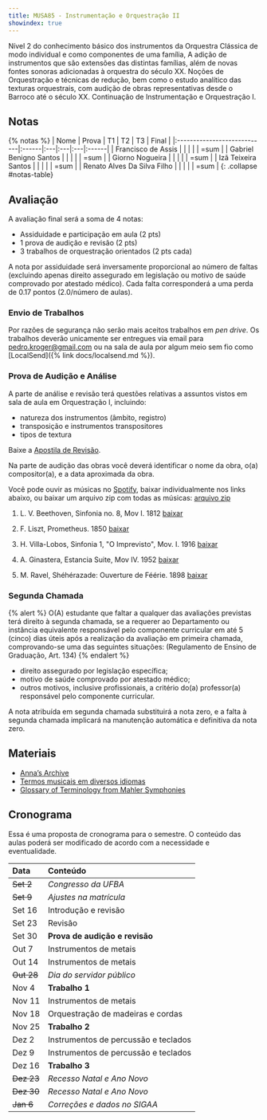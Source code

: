 ```yaml
---
title: MUSA85 - Instrumentação e Orquestração II
showindex: true
---
```


Nível 2 do conhecimento básico dos instrumentos da Orquestra Clássica de modo
individual e como componentes de uma família, A adição de instrumentos que são
extensões das distintas famílias, além de novas fontes sonoras adicionadas à
orquestra do século XX. Noções de Orquestração e técnicas de redução, bem como o
estudo analítico das texturas orquestrais, com audição de obras representativas
desde o Barroco até o século XX. Continuação de Instrumentação e Orquestração I.


## Notas

{% notas %}
| Nome                        | Prova | T1 | T2 | T3 | Final |
|:----------------------------|:------|:---|:---|:---|:------|
| Francisco de Assis          |       |    |    |    | =sum  |
| Gabriel Benigno Santos      |       |    |    |    | =sum  |
| Giorno Nogueira             |       |    |    |    | =sum  |
| Izã Teixeira Santos         |       |    |    |    | =sum  |
| Renato Alves Da Silva Filho |       |    |    |    | =sum  |
{: .collapse #notas-table}


## Avaliação

A avaliação final será a soma de 4 notas:

- Assiduidade e participação em aula (2 pts)
- 1 prova de audição e revisão (2 pts)
- 3 trabalhos de orquestração orientados (2 pts cada)

<!-- 2.0/12 -->
A nota por assiduidade será inversamente proporcional ao número de faltas
(excluindo apenas direito assegurado em legislação ou motivo de saúde comprovado
por atestado médico). Cada falta corresponderá a uma perda de 0.17 pontos (2.0/número
de aulas).


### Envio de Trabalhos

Por razões de segurança não serão mais aceitos trabalhos em *pen drive*. Os trabalhos deverão unicamente ser entregues via email para [pedro.kroger@gmail.com](mailto:pedro.kroger@gmail.com) ou na sala de aula por algum meio sem fio como [LocalSend]({% link docs/localsend.md %}).


### Prova de Audição e Análise

A parte de análise e revisão terá questões relativas a assuntos vistos em sala
de aula em Orquestração I, incluindo:

- natureza dos instrumentos (âmbito, registro)
- transposição e instrumentos transpositores
- tipos de textura

Baixe a [Apostila de Revisão][15].

Na parte de audição das obras você deverá identificar o nome da obra, o(a)
compositor(a), e a data aproximada da obra.

Você pode ouvir as músicas no [Spotify][10], baixar individualmente nos links
abaixo, ou baixar um arquivo zip com todas as músicas: [arquivo zip][11]

1. L. V. Beethoven, Sinfonia no. 8, Mov I. 1812 [baixar][1]

2. F. Liszt, Prometheus. 1850 [baixar][2]

3. H. Villa-Lobos, Sinfonia 1, "O Imprevisto", Mov. I. 1916 [baixar][3]

4. A. Ginastera, Estancia Suite, Mov IV. 1952 [baixar][4]

5. M. Ravel, Shéhérazade: Ouverture de Féérie. 1898 [baixar][5]

[1]: https://drive.google.com/file/d/1OIeXiR45eQeeEmRgP8mxF0kDLkgNpEJV/view?usp=drive_link
[2]: https://drive.google.com/file/d/1UuP0S1AQQj9PjDqn3trZ8jsKrkvMg-Ot/view?usp=drive_link
[3]: https://drive.google.com/file/d/1ZyyNM7Bhw7iZE6rSR6QIe9oWQmKjYUWx/view?usp=drive_link
[4]: https://drive.google.com/file/d/1UIYCJnf7zP6zEkQxupGd6PTbI08BUxxe/view?usp=drive_link
[5]: https://drive.google.com/file/d/1piHbya2GobMAHxwycqgcZNliaFkLxCio/view?usp=drive_link

[10]: https://open.spotify.com/playlist/1lijQXGfKTvrNE3QAtlL8a?si=1ab7df764e674f24
[11]: https://drive.google.com/file/d/1R-TtEoAXoZNaZbrD8Wcmn_FtBhyuzRNy/view?usp=drive_link

[15]: https://drive.google.com/file/d/1frVllfZDWGHtD4uMASZ-a8SklJy9w2oW/view?usp=sharing


### Segunda Chamada

{% alert %}
O(A) estudante que faltar a qualquer das avaliações previstas terá direito à
segunda chamada, se a requerer ao Departamento ou instância equivalente
responsável pelo componente curricular em até 5 (cinco) dias úteis após a
realização da avaliação em primeira chamada, comprovando-se uma das seguintes
situações: (Regulamento de Ensino de Graduação, Art. 134)
{% endalert %}

- direito assegurado por legislação específica;
- motivo de saúde comprovado por atestado médico;
- outros motivos, inclusive profissionais, a critério do(a) professor(a)
  responsável pelo componente curricular.

A nota atribuída em segunda chamada substituirá a nota zero, e a falta à segunda
chamada implicará na manutenção automática e definitiva da nota zero.

<!-- Trabalhos
### Trabalhos

- **Atividade assíncrona 1**: A composição *Os Planetas* de Gustav Holst foi
  composta entre 1914 e 1917 e influenciou a orquestração e composição modernas
  de inúmeras maneiras. [pdf][1] e [mp3][2]

  - Observe cuidadosamente a instrumentação listada na 2a página
  - Ouça o trecho selecionado com a partitura, observando o uso dos metais e uso do ostinato
  - Observe o uso de efeitos como surdina nos metais e *col legno* nas cordas

- **Trabalho 1** (3 pontos): Faça uma redução analítica dos sopros (excluindo
    percussão, harpas e cordas) dos compassos 8-16, 25-32 e 40 (tutti com II de
    ensaio) do trecho da obra *Os Planetas* visto na **atividade assíncrona 1**.

    Considere incluir todos os instrumentos (incluindo percussão, harpas e
    cordas) na redução do c. 40 já que é útil para observar como o tutti é
    construido.

- **Trabalho 2** (3 pontos): Orquestre o Prelúdio Op. 28 no. 6 de F. Chopin para
  orquestra contendo madeiras a 2, metais a 2 e cordas. A natureza repetitiva do
  acompanhamento permite a possibilidade de variações através do colorido
  orquestral. Tenha cuidado especial na concepção composicional e indicação de
  quando os instrumentos de sopro devem tocar a dois ou individualmente.
  [pdf][3] e [mp3][4]

  Você deve entregar uma partitura em pdf e uma performance midi em mp3. A
  partitura deverá ter os instrumentos transpostos.

- **Trabalho 3** (4 pontos): Fazer uma redução analítica dos primeiros 23
  compassos da Sinfonia 1 de N. Rimsky-Korsakov. [pdf][5] e [mp3][6]

  - Use um sistema separado para cada naipe. Ou seja, um sistema para madeiras,
    outro para metais e outro para cordas. Talvez você precise de mais pautas.
    Ignore o tímpano. Você pode ver um exemplo de redução do 1o compasso
    [aqui][7].

  - Marque os instrumentos que tocam cada parte com abreviações (ver exemplo).

  - Não é necessário indicar a dinâmica.

  - Observe cuidadosamente o uso das madeiras e metais, especialmente quando a2
    ou separadamente (ou seja, primeiro e segundo). Além da redução, escreva um
    breve parágrafo analisando o uso de instrumentos de sopros a2 ou
    individualmente.

  - Você deverá entregar um pdf com a redução, um mp3 e o parágrafo com a
    analise em pdf.
-->

## Materiais

- [Anna’s Archive](https://annas-archive.org)
- [Termos musicais em diversos idiomas][30]
- [Glossary of Terminology from Mahler Symphonies][31]

[30]: https://web.library.yale.edu/cataloging/music/instname
[31]: https://www.orchestralibrary.com/reftables/mahler2gloss.html


## Cronograma

Essa é uma proposta de cronograma para o semestre. O conteúdo das aulas poderá
ser modificado de acordo com a necessidade e eventualidade.

| Data       | Conteúdo                             |
|:-----------|:-------------------------------------|
| ~~Set 2~~  | *Congresso da UFBA*                  |
| ~~Set 9~~  | *Ajustes na matrícula*               |
| Set 16     | Introdução e revisão                 |
| Set 23     | Revisão                              |
| Set 30     | **Prova de audição e revisão**       |
| Out 7      | Instrumentos de metais               |
| Out 14     | Instrumentos de metais               |
| ~~Out 28~~ | *Dia do servidor público*            |
| Nov 4      | **Trabalho 1**                       |
| Nov 11     | Instrumentos de metais               |
| Nov 18     | Orquestração de madeiras e cordas    |
| Nov 25     | **Trabalho 2**                       |
| Dez 2      | Instrumentos de percussão e teclados |
| Dez 9      | Instrumentos de percussão e teclados |
| Dez 16     | **Trabalho 3**                       |
| ~~Dez 23~~ | *Recesso Natal e Ano Novo*           |
| ~~Dez 30~~ | *Recesso Natal e Ano Novo*           |
| ~~Jan 6~~  | *Correções e dados no SIGAA*         |

